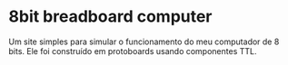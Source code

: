 # 8bit breadboard computer
Um site simples para simular o funcionamento do meu computador de 8 bits. Ele foi construído em protoboards usando componentes TTL.
